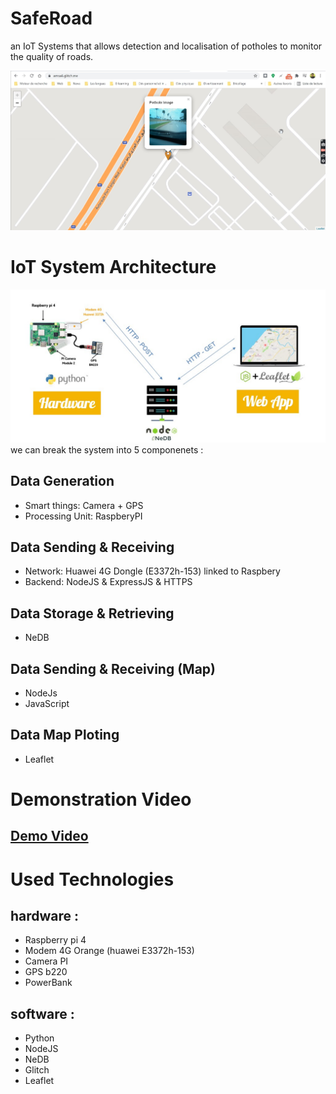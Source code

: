 # SafeRoad

an IoT Systems that allows detection and localisation of potholes to monitor the quality of roads.

![Web Application](./assets/amsa6-pothole-detection.jpg)

# IoT System Architecture

![IoT System Architecture](./assets/iot-app-architecture.jpg)
we can break the system into 5 componenets :

## Data Generation

- Smart things: Camera + GPS
- Processing Unit: RaspberyPI

## Data Sending & Receiving

- Network: Huawei 4G Dongle (E3372h-153) linked to Raspbery
- Backend: NodeJS & ExpressJS & HTTPS

## Data Storage & Retrieving

- NeDB

## Data Sending & Receiving (Map)

- NodeJs
- JavaScript

## Data Map Ploting

- Leaflet

# Demonstration Video

## [Demo Video](https://drive.google.com/file/d/1cuEcpcOaUutxG1opQEddCqUB-Nxv5CWZ/view?usp=sharing)

# Used Technologies

## hardware :

- Raspberry pi 4
- Modem 4G Orange (huawei E3372h-153)
- Camera PI
- GPS b220
- PowerBank

## software :

- Python
- NodeJS
- NeDB
- Glitch
- Leaflet
